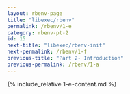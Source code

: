```yaml
---
layout: rbenv-page
title: "libexec/rbenv"
permalink: /rbenv/1-e
category: rbenv-pt-2
id: 15
next-title: "libexec/rbenv-init"
next-permalink: /rbenv/1-f
previous-title: "Part 2- Introduction"
previous-permalink: /rbenv/1-a
---
```


{% include_relative 1-e-content.md %}
